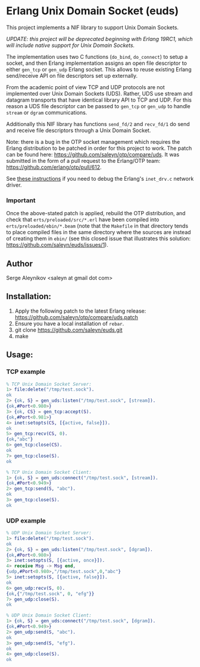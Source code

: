 Erlang Unix Domain Socket (euds)
================================

This project implements a NIF library to support Unix Domain Sockets.

*UPDATE: this project will be deprecated beginning with Erlang 19RC1, which
will include native support for Unix Domain Sockets.*

The implementation uses two C functions (`do_bind`, `do_connect`) to setup
a socket, and then Erlang implementation assigns an open file descriptor
to either `gen_tcp` or `gen_udp` Erlang socket. This allows to reuse
existing Erlang send/receive API on file descriptors set up externally.

From the academic point of view TCP and UDP protocols are not implemented
over Unix Domain Sockets (UDS).  Rather, UDS use stream and datagram
transports that have identical library API to TCP and UDP. For this reason
a UDS file descriptor can be passed to `gen_tcp` or `gen_udp` to handle
`stream` or `dgram` communications.

Additionally this NIF library has functions `send_fd/2` and `recv_fd/1` do
send and receive file descriptors through a Unix Domain Socket.

Note: there is a bug in the OTP socket management which requires the Erlang
distribution to be patched in order for this project to work. The patch can
be found here: https://github.com/saleyn/otp/compare/uds.  It was submitted
in the form of a pull request to the Erlang/OTP team:
https://github.com/erlang/otp/pull/612.

See [these instructions](http://www.erlang.org/doc/installation_guide/INSTALL.html#Advanced-configuration-and-build-of-ErlangOTP_Building_How-to-Build-a-Debug-Enabled-Erlang-RunTime-System)
if you need to debug the Erlang's `inet_drv.c` network driver.

### Important ###
Once the above-stated patch is applied, rebuild the OTP distribution, and
check that `erts/preloaded/src/*.erl` have been compiled into
`erts/preloaded/ebin/*.beam` (note that the `Makefile` in that directory
tends to place compiled files in the same directory where the sources are
instead of creating them in `ebin/` (see this closed issue that illustrates
this solution: https://github.com/saleyn/euds/issues/1).

## Author ##

Serge Aleynikov &lt;saleyn at gmail dot com&gt;

## Installation: ##

1. Apply the following patch to the latest Erlang release:
   https://github.com/saleyn/otp/compare/uds.patch
2. Ensure you have a local installation of `rebar`.
3. git clone https://github.com/saleyn/euds.git
4. make

## Usage: ##

### TCP example ###

```erlang
% TCP Unix Domain Socket Server:
1> file:delete("/tmp/test.sock").
ok
2> {ok, S} = gen_uds:listen("/tmp/test.sock", [stream]).
{ok,#Port<0.980>}
3> {ok, CS} = gen_tcp:accept(S).
{ok,#Port<0.981>}
4> inet:setopts(CS, [{active, false}]).
ok
5> gen_tcp:recv(CS, 0).
{ok,"abc"}
6> gen_tcp:close(CS).
ok
7> gen_tcp:close(S).
ok

% TCP Unix Domain Socket Client:
1> {ok, S} = gen_uds:connect("/tmp/test.sock", [stream]).
{ok,#Port<0.949>}
2> gen_tcp:send(S, "abc").
ok
3> gen_tcp:close(S).
ok
```

### UDP example ###

```erlang
% UDP Unix Domain Socket Server:
1> file:delete("/tmp/test.sock").
ok
2> {ok, S} = gen_uds:listen("/tmp/test.sock", [dgram]).
{ok,#Port<0.980>}
3> inet:setopts(S, [{active, once}]).
4> receive Msg -> Msg end,
{udp,#Port<0.980>,"/tmp/test.sock",0,"abc"}
5> inet:setopts(S, [{active, false}]).
ok
6> gen_udp:recv(S, 0).
{ok,{"/tmp/test.sock", 0, "efg"}}
7> gen_udp:close(S).
ok

% UDP Unix Domain Socket Client:
1> {ok, S} = gen_uds:connect("/tmp/test.sock", [dgram]).
{ok,#Port<0.949>}
2> gen_udp:send(S, "abc").
ok
3> gen_udp:send(S, "efg").
ok
4> gen_udp:close(S).
ok
```
